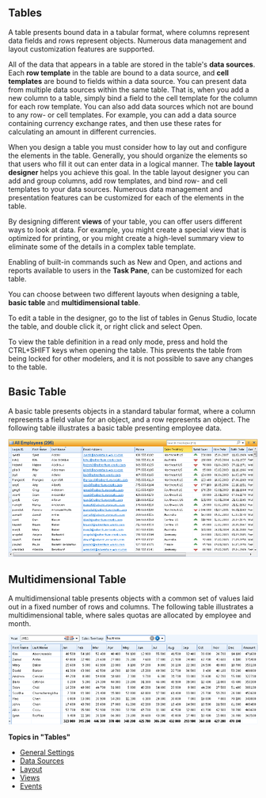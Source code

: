 ## Tables

A table presents bound data in a tabular format, where columns represent data fields and rows represent objects. Numerous data management and layout customization features are supported.

All of the data that appears in a table are stored in the table's **data sources**. Each **row template** in the table are bound to a data source, and **cell templates** are bound to fields within a data source. You can present data from multiple data sources within the same table. That is, when you add a new column to a table, simply bind a field to the cell template for the column for each row template. You can also add data sources which not are bound to any row- or cell templates. For example, you can add a data source containing currency exchange rates, and then use these rates for calculating an amount in different currencies.

When you design a table you must consider how to lay out and configure the elements in the table. Generally, you should organize the elements so that users who fill it out can enter data in a logical manner. The **table layout designer** helps you achieve this goal. In the table layout designer you can add and group columns, add row templates, and bind row- and cell templates to your data sources. Numerous data management and presentation features can be customized for each of the elements in the table.

By designing different **views** of your table, you can offer users different ways to look at data. For example, you might create a special view that is optimized for printing, or you might create a high-level summary view to eliminate some of the details in a complex table template.

Enabling of built-in commands such as New and Open, and actions and reports available to users in the **Task Pane**, can be customized for each table.

You can choose between two different layouts when designing a table, **basic table** and **multidimensional table**.

To edit a table in the designer, go to the list of tables in Genus Studio, locate the table, and double click it, or right click and select Open.  

To view the table definition in a read only mode, press and hold the CTRL+SHIFT keys when opening the table. This prevents the table from being locked for other modelers, and it is not possible to save any changes to the table.


## Basic Table

A basic table presents objects in a standard tabular format, where a column represents a field value for an object, and a row represents an object. The following table illustrates a basic table presenting employee data.

![ID3C264089A1BE49C2.IDC90AF0450EE242F6.png](media/ID3C264089A1BE49C2.IDC90AF0450EE242F6.png)



## Multidimensional Table

A multidimensional table presents objects with a common set of values laid out in a fixed number of rows and columns. The following table illustrates a multidimensional table, where sales quotas are allocated by employee and month.

![ID8331817BBC8D4B13.ID513DA091951B4677.png](media/ID8331817BBC8D4B13.ID513DA091951B4677.png)



**Topics in "Tables"**
* [General Settings](tables/general-settings.md)
* [Data Sources](tables/data-sources.md)
* [Layout](tables/layout.md)
* [Views](tables/views.md)
* [Events](tables/events.md)